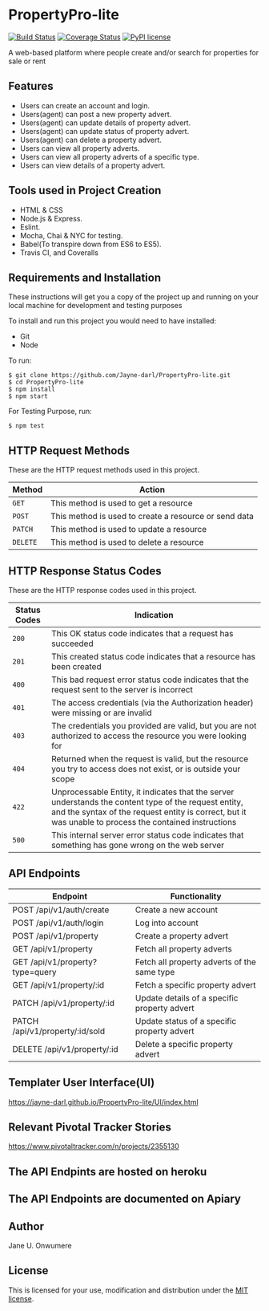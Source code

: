 # PropertyPro-lite
[![Build Status](https://travis-ci.com/Jayne-darl/PropertyPro-lite.svg?branch=develop)](https://travis-ci.com/Jayne-darl/PropertyPro-lite)
[![Coverage Status](https://coveralls.io/repos/github/Jayne-darl/PropertyPro-lite/badge.svg?branch=develop)](https://coveralls.io/github/Jayne-darl/PropertyPro-lite?branch=develop)
[![PyPI license](https://img.shields.io/pypi/l/ansicolortags.svg)](https://github.com/Jayne-darl/PropertyPro-lite/blob/develop/LICENSE)

A web-based platform where people create and/or search for properties for sale or rent

## Features
* Users can create an account and login.
* Users(agent) can post a new property advert.
* Users(agent) can update details of property advert.
* Users(agent) can update status of property advert.
* Users(agent) can delete a property advert.
* Users can view all property adverts.
* Users can view all property adverts of a specific type.
* Users can view details of a property advert.

## Tools used in Project Creation
* HTML & CSS
* Node.js & Express.
* Eslint.
* Mocha, Chai & NYC for testing.
* Babel(To transpire down from ES6 to ES5).
* Travis CI, and Coveralls

## Requirements and Installation
These instructions will get you a copy of the project up and running on your local machine for development and testing purposes

To install and run this project you would need to have installed:
* Git
* Node 

To run: 

``` 
$ git clone https://github.com/Jayne-darl/PropertyPro-lite.git
$ cd PropertyPro-lite
$ npm install
$ npm start 
```

 For Testing Purpose, run: 
 ``` 
 $ npm test
 ```

## HTTP Request Methods

These are the HTTP request methods used in this project.

| Method	| Action |
| --- | --- |
| `GET` |	This method is used to get a resource|
| `POST`	| This method is used to create a resource or send data |
| `PATCH`	| This method is used to update a resource |
| `DELETE`	| This method is used to delete a resource |

## HTTP Response Status Codes

These are the HTTP response codes used in this project.

| Status Codes | Indication |
| --- | --- |
| `200` |	This OK status code indicates that a request has succeeded |
| `201` |	This created status code indicates that a resource has been created |
| `400` |	This bad request error status code indicates that the request sent to the server is incorrect |
| `401` | The access credentials (via the Authorization header) were missing or are invalid |
| `403` | The credentials you provided are valid, but you are not authorized to access the resource you were looking for |
| `404` |	Returned when the request is valid, but the resource you try to access does not exist, or is outside your scope |
| `422` |  Unprocessable Entity, it indicates that the server understands the content type of the request entity, and the syntax of the request entity is correct, but it was unable to process the contained instructions |
| `500` |	This internal server error status code indicates that something has gone wrong on the web server |

## API Endpoints
| Endpoint |	Functionality |
| --- | --- |
| POST /api/v1/auth/create | Create a new account |
| POST /api/v1/auth/login | Log into account |
| POST /api/v1/property | Create a property advert|
| GET /api/v1/property |	Fetch all property adverts |
| GET /api/v1/property?type=query |	Fetch all property adverts of the same type |
| GET /api/v1/property/:id	| Fetch a specific property advert |
| PATCH /api/v1/property/:id |	Update details of a specific property advert |
| PATCH /api/v1/property/:id/sold|	Update status of a specific property advert |
| DELETE /api/v1/property/:id|	Delete a specific property advert |


## Templater User Interface(UI)
https://jayne-darl.github.io/PropertyPro-lite/UI/index.html

## Relevant Pivotal Tracker Stories
https://www.pivotaltracker.com/n/projects/2355130

## The API Endpints are hosted on heroku

## The API Endpoints are documented on Apiary

## Author
Jane U. Onwumere

## License
This is licensed for your use, modification and distribution under the [MIT license](https://opensource.org/licenses/MIT).
